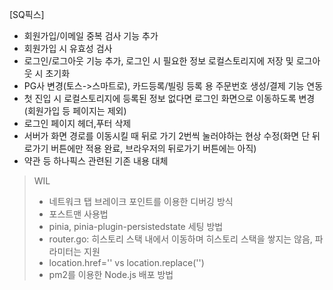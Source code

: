 [SQ픽스]

- 회원가입/이메일 중복 검사 기능 추가
- 회원가입 시 유효성 검사
- 로그인/로그아웃 기능 추가, 로그인 시 필요한 정보 로컬스토리지에 저장 및 로그아웃 시 초기화
- PG사 변경(토스->스마트로), 카드등록/빌링 등록 용 주문번호 생성/결제 기능 연동
- 첫 진입 시 로컬스토리지에 등록된 정보 없다면 로그인 화면으로 이동하도록 변경(회원가입 등 페이지는 제외)
- 로그인 페이지 헤더,푸터 삭제
- 서버가 화면 경로를 이동시킬 때 뒤로 가기 2번씩 눌러야하는 현상 수정(화면 단 뒤로가기 버튼에만 적용 완료, 브라우저의 뒤로가기 버튼에는 아직)
- 약관 등 하나픽스 관련된 기존 내용 대체

> WIL
>
> - 네트워크 탭 브레이크 포인트를 이용한 디버깅 방식
> - 포스트맨 사용법
> - pinia, pinia-plugin-persistedstate 세팅 방법
> - router.go: 히스토리 스택 내에서 이동하며 히스토리 스택을 쌓지는 않음, 파라미터는 지원
> - location.href='' vs location.replace('')
> - pm2를 이용한 Node.js 배포 방법
